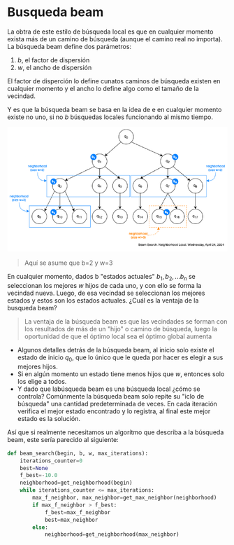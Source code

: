 # Busqueda beam
La obtra de este estilo de búsqueda local es que en cualquier momento exista más de un camino de búsqueda (aunque el camino real no importa). La búsqueda beam define dos parámetros:

1. $b$, el factor de dispersión
2. $w$, el ancho de dispersión

El factor de disperción lo define cunatos caminos de búsqueda existen en cualquier momento y el ancho lo define algo como el tamaño de la vecindad.

Y es que la búsqueda beam se basa en la idea de e en cualquier momento existe no uno, si no $b$ búsquedas locales funcionando al mismo tiempo.

<img alt="Beam Search 1" src="./images/RRS.beam-search-1.png"/>

> Aquí se asume que b=2 y w=3

En cualquier momento, dados b "estados actuales" ${b_1, b_2,...b_n}$ se seleccionan los mejores $w$ hijos de cada uno, y con ello se forma la vecindad nueva. Luego, de esa vecindad se seleccionan los mejores estados y estos son los estados actuales. ¿Cuál es la ventaja de la busqueda beam?

> La ventaja de la búsqueda beam es que las vecindades se forman con los resultados de más de un "hijo" o camino de búsqueda, luego la oportunidad de que el óptimo local sea el óptimo global aumenta

- Algunos detalles detrás de la búsqueda beam, al inicio solo existe el estado de inicio $q_0$, que lo único que le queda por hacer es elegir a sus mejores hijos.
- Si en algún momento un estado tiene menos hijos que $w$, entonces solo los elige a todos.
- Y dado que labúsqueda beam es una búsqueda local ¿cómo se controla? Comúnmente la búsqueda beam solo repite su "iclo de búsqueda" una cantidad predeterminada de veces. En cada iteración verifica el mejor estado encontrado y lo registra, al final este mejor estado es la solución.

Así que si realmente necesitamos un algorítmo que describa a la búsqueda beam, este sería parecido al siguiente:

```py
def beam_search(begin, b, w, max_iterations):
    iterations_counter=0
    best=None
    f_best=-10.0
    neighborhood=get_neighborhood(begin)
    while iterations_counter <= max_iterations:
        max_f_neighbor, max_neighbor=get_max_neighbor(neighborhood)
        if max_f_neighbor > f_best:
            f_best=max_f_neighbor
            best=max_neighbor
        else:
            neighborhood=get_neighborhood(max_neighbor)


```
